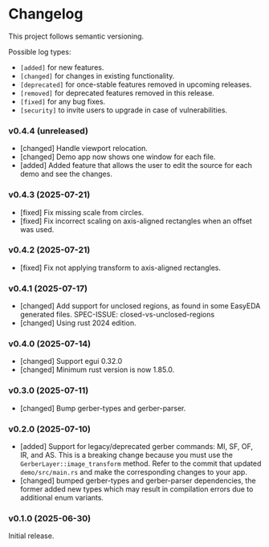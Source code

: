 # Changelog

This project follows semantic versioning.

Possible log types:

- `[added]` for new features.
- `[changed]` for changes in existing functionality.
- `[deprecated]` for once-stable features removed in upcoming releases.
- `[removed]` for deprecated features removed in this release.
- `[fixed]` for any bug fixes.
- `[security]` to invite users to upgrade in case of vulnerabilities.

### v0.4.4 (unreleased)

- [changed] Handle viewport relocation.
- [changed] Demo app now shows one window for each file.
- [added] Added feature that allows the user to edit the source for each demo and see the changes.

### v0.4.3 (2025-07-21)

- [fixed] Fix missing scale from circles.
- [fixed] Fix incorrect scaling on axis-aligned rectangles when an offset was used. 

### v0.4.2 (2025-07-21)

- [fixed] Fix not applying transform to axis-aligned rectangles. 

### v0.4.1 (2025-07-17)

- [changed] Add support for unclosed regions, as found in some EasyEDA generated files. SPEC-ISSUE: closed-vs-unclosed-regions
- [changed] Using rust 2024 edition.

### v0.4.0 (2025-07-14)

- [changed] Support egui 0.32.0
- [changed] Minimum rust version is now 1.85.0.

### v0.3.0 (2025-07-11)

- [changed] Bump gerber-types and gerber-parser.

### v0.2.0 (2025-07-10)

- [added] Support for legacy/deprecated gerber commands: MI, SF, OF, IR, and AS.
  This is a breaking change because you must use the `GerberLayer::image_transform` method.
  Refer to the commit that updated `demo/src/main.rs` and make the corresponding changes to your app.
- [changed] bumped gerber-types and gerber-parser dependencies, the former added new types which may result
  in compilation errors due to additional enum variants.

### v0.1.0 (2025-06-30)

Initial release.
